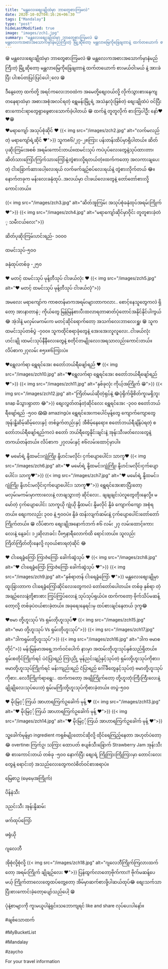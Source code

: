 ```yaml
---
title: "မန္တလေးစျေးချိုထဲမှာ ဘာတွေစားကြမလဲ"
date: 2020-10-02T04:16:26+06:30
tags: ["Mandalay"]
type: "post"
hideLastModified: true
image: "images/zch1.jpg" 
summary: "မန္တလေးစျေးချိုထဲမှာ ဘာတွေစားကြမလဲ 😁
မန္တလေးကအစားအသောက်မှာနံမည်ကြီးတဲ့ မြို့ဆိုတော့ မန္တလာမြေကိုခြေချတာနဲ့ ထက်တယောက် စားမယ်ဝါးမယ် နဲ့ အားခဲပြီး ပါးစပ်တပြင်ပြင်ပေါ​့လေ"
---
```

😁 မန္တလေးစျေးချိုထဲမှာ ဘာတွေစားကြမလဲ 😁
မန္တလေးကအစားအသောက်မှာနံမည်ကြီးတဲ့ မြို့ဆိုတော့ မန္တလာမြေကိုခြေချတာနဲ့ ထက်တယောက် စားမယ်ဝါးမယ် နဲ့ အားခဲပြီး ပါးစပ်တပြင်ပြင်ပေါ​့လေ 😁
 
 ဒီနေ့တော့ ထက်တို့ အရင်ကလေးဘဝထဲက အမေတို့စျေးဝယ်လို့ လိုက်သွားစားနေကျ တနေရာထဲမှာ အစားအစုံအလင်ရတဲ့ ရွှေမန်းမြို့ရဲ့ အသဲနှလုံးဖြစ်တဲ့ စျေးချိုထဲပဲ ဝင်ပြီး စားကောင်းရာတွေရှာဖွေစားသောက်ခဲ့ပါတယ် 😁 
ထက်နဲ့ တူတူလိုက် စားကြပါဦး နော်❤️❤️😁

❤️မရာကျော် အသုပ်စုံဆိုင် ❤️
{{< img src="/images/zch2.jpg" alt="လက်မလည်တဲ့ မရာကျော်ရဲ့ဆိုင် ❤️">}}
သူက၈၆/၂၇-၂၈ကြား ပန်းတန်းထိပ်မှာရှိပါတယ်။
ဆိတ်ပုဆိုးကြမ်းအစစ် အရမ်းကောင်းတယ်။ထမင်းသုပ် ကပဲပုပ်လေးတွေနဲ့သုပ်ထားတာ၊ဆိတ်သားကြော်/ကြက်သားကြော်နဲ့တွဲစားလို့ရတယ်တဲ့။ထက်ကတော့ အလကားချပေးတဲ့ ငါးခြောက်ဆားပေါ့လေးရယ် လက်ဖက်ချဉ်စပ်လေးရယ်နဲ့ တွဲစားလိုက်တယ် 😂။
နောက်တခုက မန်းလေးခနုံထုပ်..အလယ်မှာ ငါးဖယ်လေးတွေနဲ့ တော်တော်စားလို့ကောင်းတယ်။

{{< img src="/images/zch3.jpg" alt="ဆိတ်အူကြမ်း အသုပ်စုံခနုံထုပ်အရမ်းကြိုက်❤️">}}
{{< img src="/images/zch4.jpg" alt="မရာကျော်ဆိုင်မှာဝိုင်း တူတူစားခဲ့တဲ​့ သမီးငယ်လေး">}}

ဆိတ်ပုဆိုးကြမ်းဟင်းရည်- ၁၀၀၀

ထမင်းသုပ်-၅၀၀

ခနုံထုပ်တစ်ခု -၂၅၀ 


❤️ မတင့် ထမင်းသုပ် မုန့်တီသုပ် ငါးဖယ်လုံး ❤️
{{< img src="/images/zch5.jpg" alt="❤️ မတင့် ထမင်းသုပ် မုန့်တီသုပ် ငါးဖယ်လုံ">}}

အမလေး မရာကျော်က ကာစတန်မာကအရမ်းများတာကလား..
စောင့်နေသူတွေကလဲ ရှိတော့ အားနာတာနဲ​့ ကိုယ်တွေ မြန်မြန်စားပီးထလာရတာဓာတ်ပုံတောင်အနိုင်နိုင်ပါကွယ် 😂
အဲ့ဒါနဲ့ မလှမ်းမကမ်းက မတင့်ဆိုင်ရောက်တော့ အသက်လေးဘာလေးရှူ၊ 😁 သူက ထမင်းသုပ်တစ်ပွဲ -၇၀၀။
သူကထိုင်စရာခုံတွေနဲ့ အေးအေးလူလူလေး..ငါးဖယ်လုံးဟင်းချို ၊ထမင်းသုပ်နီနီလေးတွေနဲ့ စတိုင်တမျိုးလေး၊အရသာလည်းကောင်းတယ်။ လိပ်စာက၂၇လမ်း ၈၅x၈၆ကြားပဲ။
​

❤️ရွှေလက်ရာ ရွှေရင်အေး စတော်ဘယ်ရီဖျော်ရည် ❤️
{{< img src="/images/zch10.jpg" alt="❤️ရွှေလက်ရာ ရွှေရင်အေး စတော်ဘယ်ရီဖျော်ရည် ❤️️">}}
{{< img src="/images/zch11.jpg" alt="နှစ်ခုလုံး ကိုယ့်အကြိုက် 😁️️">}}
{{< img src="/images/zch12.jpg" alt="ကြိတ်မယ်ဆိုတဲ့ရုပ်နဲ့ 😂ပုံရိုက်ဖို့စိတ်ကူးမရှိဘူး snap မိသွားရှာတာ 😂️">}}
စျေးလွှတ်တန်တဲ့ဆိုင်လေး ရွှေရင်အေး -၃၀၀ စတော်ဘယ်ရီဖျော်ရည် -၅၀၀ 😱😱 amazingပဲ။ 
ရွှေရင်အေးကပေါင်မုန့်တွေ ကျောက်ကျောတွေ အုန်းနိူ့ဆိမ့်ဆိမ့်လေးနှင့် တစ်ခွက်တည်းနှင့် အီစိမ့်နေရော။ စတော်ဘယ်ရီချိန်ပဲရတဲ့ စတော်ဘယ်ရီဖျော်ရည်ကလဲ စတော် ဘယ်ရီတွေနိုင်းချင်းနဲ့ အုန်းသီးဖတ်လေးတွေနဲ့ တကယ်တန်တယ်။
လိပ်စာက ၂၇လမ်းနှင့် ၈၆လမ်းထောင့်မှာပါ။


 ❤️ မမော်ရဲ့ နို့ထမင်း၊ဂျုံကြို၊ နို့ဟင်းမလိုင်၊ ငှက်ပျောပေါင်း၊ သာကူ❤️
{{< img src="/images/zch6.jpg" alt="❤️ မမော်ရဲ့ နို့ထမင်း၊ဂျုံကြို၊ နို့ဟင်းမလိုင်၊ငှက်ပျောပေါင်း၊ သာကူ❤️">}}
{{< img src="/images/zch7.jpg" alt="❤️ မမော်ရဲ့ နို့ထမင်း၊ဂျုံကြို၊ နို့ဟင်းမလိုင်၊ငှက်ပျောပေါင်း၊ သာကူ❤️">}}
ရွှေရင်အေးစားပြီးတော့ မလှမ်းမကမ်းမှာကားလေးနဲ့ လာချသွားတဲ့ ဆိုင်လေး.. ချချချင်းပဲလူတွေတိုးနေလို့။ မမော်တဲ့ ငှက်ပျောပေါင်း သာကူယို ဂျုံယို နို့ထမင်း နို့မလိုင် နို့ခဲ ကျောက်ကျော အစုံရတယ်။
စျေးကလည်း ၃၀၀ နဲ့ ၅၀၀ပဲ။ နို့ခဲ ထန်းလျက်ဆမ်းနဲ့ ငှက်ပျောပေါင်းတော်တော်ကြိုက်တယ်။ 😁
လိပ်စာက စျေးချိုအနောက်ဘက် ၈၆ လမ်း ၂၇ လမ်းထောင့်။ကားလေးနဲ့ နေ့ခင်း ၁၂ဆိုလာခင်း ပီ။၅နာရီလောက်ထိ ရောင်းတယ်။ သူလည်းကြိတ်ကြိတ်တိုးနေလို့ လုဝယ်စားရတဲ့ဆိုင် 😂


❤️ ငါးရေခွံကြော် ကြာဇံကြော် ခေါက်ဆွဲသုပ် ❤️
{{< img src="/images/zch8.jpg" alt="❤️ ငါးရေခွံကြော် ကြာဇံကြော် ခေါက်ဆွဲသုပ် ❤️">}}
{{< img src="/images/zch9.jpg" alt="နှစ်ရာတန် ငါးရေခွံကြော် ❤️️">}}
မန္တလေးစျေးချိုမှာ ထူးခြားတာက ငါးရေခွံကြော်ဆိုင်လေးတွေကလဲ တော်တော်ပေါတယ်။ တစ်ခု နှစ်ရာ တဲ့ အချဉ်လေးနဲ့တို့စားစား ကြွပ်ကြွပ်လေးနဲ့ သုပ်သုပ်ရှယ်ပဲ။ ထက်ကတော့ ဗိုက်သိပ်မဆန့်တော့လို့ တစ်ခုပဲဝယ်စားခဲ့တယ်။ အခုရေးနေရင်းမှ ထပ်စားချင်နေတယ် ဒုက္ခ😂


❤️ဗမာ တို့ဟူးသုပ် Vs ရှမ်းတိုဟူးသုပ်❤️
{{< img src="/images/zch15.jpg" alt="️ဗမာ တို့ဟူးသုပ် Vs ရှမ်းတိုဟူးသုပ်">}}
{{< img src="/images/zch17.jpg" alt="ဒါကရှမ်းတို့ဟူးသုပ်">}}
{{< img src="/images/zch16.jpg" alt="ဒါက ဗမာစတိုင်">}}
မန်းမြန်မာအရှေ့ဘက်ဝင်ပေါက် နားမှာ အထမ်းတိုဟူးသုပ်နှစ်သည်ရှိတယ်။ ရှမ်းစတိုင်ကြိုက်ရင် ပဲငံပြာရည် ကြာညို့ မုန်ညင်းချဉ်နှင့်သုပ်တဲ့ ရှမ်းတို့ဟူးသုပ်ကိုစား၊ ဗမာတို့ဟူးသုပ်ကြိုက်ရင် မန်းကျည်းရည် ငံပြာရည် ဂေါ်ဖီတွေနှင့်သုပ်တဲ့ ဗမာတို့ဟူးသုပ်ကိုစား..လေဒီကြိုက်ရာရွေး..
ထက်ကတော့ အချိုကြိုက်တော့ တို့ဟူးတုံးကြီးကြီးလေးနဲ့ချိုချိုလေးသုပ်ပေးတဲ့ ရှမ်းမကြီးတို့ဟူးသုပ်ကိုစားခဲ့တယ်။
တပွဲ-၅၀၀


❤️ မိုးမြင့့်ကြယ် အာဟာရကြက်ဥခေါက် မုန့် ❤️ 
{{< img src="/images/zch13.jpg" alt="❤️ မိုးမြင့့်ကြယ် အာဟာရကြက်ဥခေါက် မုန့် ❤️">}}
{{< img src="/images/zch14.jpg" alt="❤️ မိုးမြင့့်ကြယ် အာဟာရကြက်ဥခေါက် မုန့် ❤️">}}

သူ့ခေါက်မုန့်မှာ ingredient ကရှစ်မျိုးတောင်ဆိုလို့ ထိုင်ရေကြည့်နေတာ အဟုတ်ပဲတော့ 😂
overtine၊ ကြက်ဥ၊ သကြား ထောပတ် စပျစ်သီးခြောက် Strawberry Jam အုန်းသီး 😂
စားကောင်းတယ် တစ်ခု -၅၀၀
နောက်ပြီး စျေးရဲ့ ကြိုကြားကြိုကြားမှာ တောင်းလေးတွေနဲ့ ရောင်းတဲ့ အသည်လေးတွေကလဲစိတ်ဝင်စားစရာပဲ။ 

မြေစာဥ (မေ့မေ့အကြိုက်)

ပိန်နဲသီး

ဒညင်းသီး အုန်းနို့ဆမ်း

ဖက်ထုပ်ကြော်

ဖရုံယို

ဂျလေဘီ

အိုစုံလို့စုံလို့
{{< img src="/images/zch18.jpg" alt="ဂျလေဘီကြိုက်ကြလားထက်တော့ အရမ်းကြိုက် ချိုချဉ်လေး ❤️">}}
ပြန်ထွက်လာတော့ဗိုက်ကား!! 
ဗိုက်မဆန့်ပေမယ့် ကြိုက်တာလေးတွေထပ်တွေ့တော့ အိမ်မှာဆက်စားဖို့ပါဆယ်ထုပ်😂 
စျေးသက်သာပြီးစားကောင်းခဲ့တော့ပျော်သည်ပေါ့ 😁


ပုံနဲ့စာများကို ကူးမယူပါနဲ့ရှင်။သဘောကျရင် like and share လုပ်ပေးပါနော်။

#ချစ်သောထက်

#MyBucketList

#Mandalay

#zaycho

For your travel information
